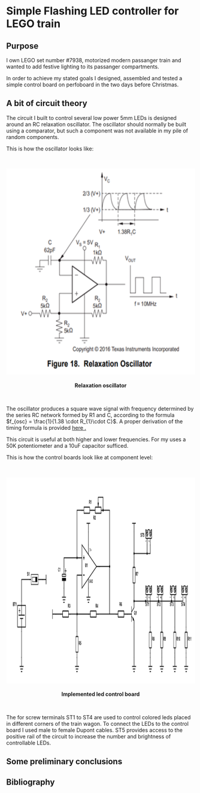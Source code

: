 # Simple Flashing LED controller for LEGO train

## Purpose
I own LEGO set number #7938, motorized modern passanger train and wanted to add festive lighting to its passanger compartments.

In order to achieve my stated goals I designed, assembled and tested a simple control board on perfoboard in the two days before Christmas.

## A bit of circuit theory
The circuit I built to control several low power 5mm LEDs is designed around an RC relaxation oscillator. The oscillator should normally be built using a comparator, but such a component was not available in my pile of random components.

This is how the oscillator looks like:

<br>
  <p align="center">
    <img height = "550" src = "OSC_SS.png">
    <br>
    <br>
    <a><b>Relaxation oscillator</b></a>
</p>
<br>

The oscillator produces a square wave signal with frequency determined by the series RC network formed by R1 and C, according to the formula $f_{osc} = \frac{1}{1.38 \cdot R_{1}\cdot C}$. A proper derivation of the timing formula is provided <a href="https://www.ti.com/lit/ab/snoa998/snoa998.pdf?ts=1704275294118&ref_url=https%253A%252F%252Fwww.google.ru%252F">here .</a>

This circuit is useful at both higher and lower frequencies. For my uses a 50K potentiometer and a 10uF capacitor sufficed.

This is how the control boards look like at component level:

<br>
  <p align="center">
    <img height = "550" src = "ZUG_XMAS.png">
    <br>
    <br>
    <a><b>Implemented led control board</b></a>
</p>
<br>

The for screw terminals ST1 to ST4 are used to control colored leds placed in different corners of the train wagon. To connect the LEDs to the control board I used male to female Dupont cables. ST5 provides access to the positive rail of the circuit to increase the number and 
brightness of controllable LEDs.

## Some preliminary conclusions

## Bibliography
